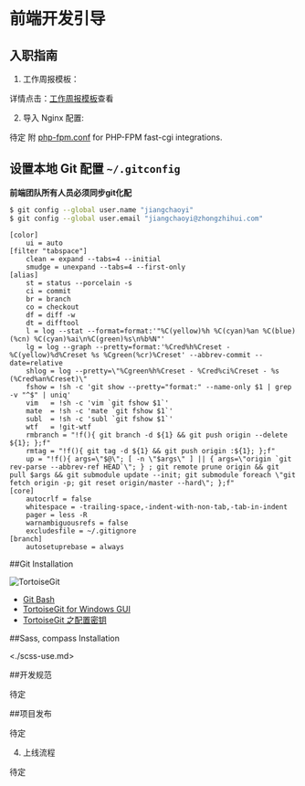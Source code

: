 前端开发引导
============

## 入职指南

1. 工作周报模板：
  
  详情点击：[工作周报模板](./weekly-report-template.md)查看

2. 导入 Nginx 配置:

  待定
  附 [php-fpm.conf](https://gist.github.com/allex/8efc1e13448c2498a211) for PHP-FPM fast-cgi integrations.

## 设置本地 Git 配置 `~/.gitconfig`

**前端团队所有人员必须同步git化配**

```sh
$ git config --global user.name "jiangchaoyi"
$ git config --global user.email "jiangchaoyi@zhongzhihui.com"
```

```
[color]
    ui = auto
[filter "tabspace"]
    clean = expand --tabs=4 --initial
    smudge = unexpand --tabs=4 --first-only
[alias]
    st = status --porcelain -s
    ci = commit
    br = branch
    co = checkout
    df = diff -w
    dt = difftool
    l = log --stat --format=format:'"%C(yellow)%h %C(cyan)%an %C(blue)(%cn) %C(cyan)%ai\n%C(green)%s\n%b%N"'
    lg = log --graph --pretty=format:'%Cred%h%Creset -%C(yellow)%d%Creset %s %Cgreen(%cr)%Creset' --abbrev-commit --date=relative
    shlog = log --pretty=\"%Cgreen%h%Creset - %Cred%ci%Creset - %s (%Cred%an%Creset)\"
    fshow = !sh -c 'git show --pretty="format:" --name-only $1 | grep -v "^$" | uniq'
    vim   = !sh -c 'vim `git fshow $1`'
    mate  = !sh -c 'mate `git fshow $1`'
    subl  = !sh -c 'subl `git fshow $1`'
    wtf   = !git-wtf
    rmbranch = "!f(){ git branch -d ${1} && git push origin --delete ${1}; };f"
    rmtag = "!f(){ git tag -d ${1} && git push origin :${1}; };f"
    up = "!f(){ args=\"$@\"; [ -n \"$args\" ] || { args=\"origin `git rev-parse --abbrev-ref HEAD`\"; } ; git remote prune origin && git pull $args && git submodule update --init; git submodule foreach \"git fetch origin -p; git reset origin/master --hard\"; };f"
[core]
    autocrlf = false
    whitespace = -trailing-space,-indent-with-non-tab,-tab-in-indent
    pager = less -R
    warnambiguousrefs = false
    excludesfile = ~/.gitignore
[branch]
    autosetuprebase = always
```

##Git Installation

![TortoiseGit](http://download.tortoisegit.org/logo.png)

- [Git Bash](http://git-scm.com/downloads/)
- [TortoiseGit for Windows GUI](http://download.tortoisegit.org/tgit/1.8.13.0/)
- [TortoiseGit 之配置密钥](http://blog.csdn.net/bendanbaichi1989/article/details/17916795)

##Sass, compass Installation

<./scss-use.md>

##开发规范

  待定

##项目发布

  待定

4. 上线流程

  待定
